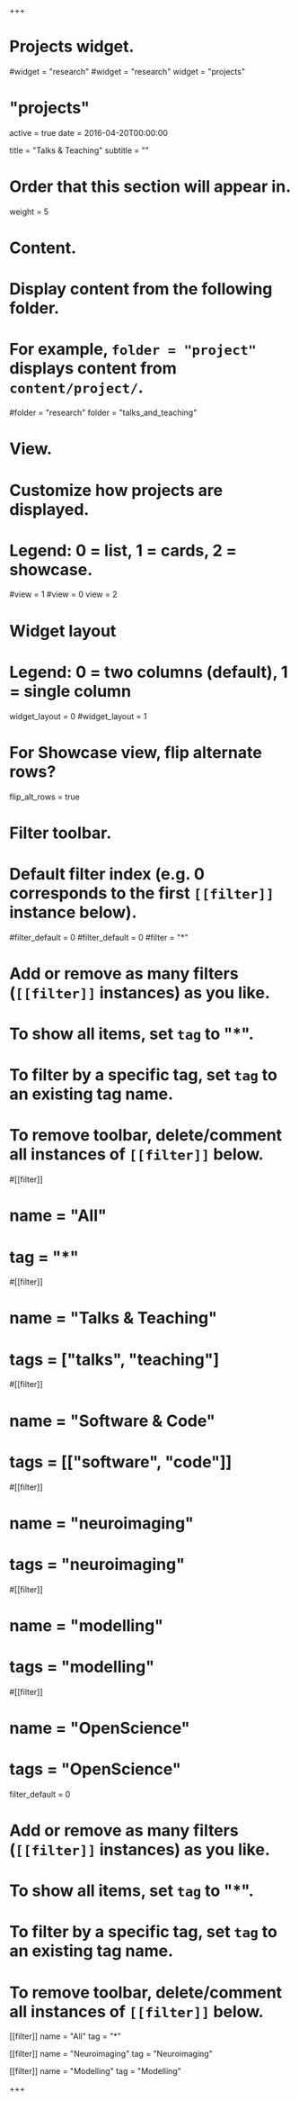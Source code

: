 +++
# Projects widget.
#widget = "research"
#widget = "research"
widget = "projects"

# "projects"
active = true
date = 2016-04-20T00:00:00

title = "Talks & Teaching"
subtitle = ""

# Order that this section will appear in.
weight = 5

# Content.
# Display content from the following folder.
# For example, `folder = "project"` displays content from `content/project/`.
#folder = "research"
folder = "talks_and_teaching"

# View.
# Customize how projects are displayed.
# Legend: 0 = list, 1 = cards, 2 = showcase.
#view = 1
#view = 0
view = 2

# Widget layout
# Legend: 0 = two columns (default), 1 = single column
widget_layout = 0
#widget_layout = 1


# For Showcase view, flip alternate rows?
flip_alt_rows = true

# Filter toolbar.

# Default filter index (e.g. 0 corresponds to the first `[[filter]]` instance below).
#filter_default = 0
#filter_default = 0
#filter = "*"
# Add or remove as many filters (`[[filter]]` instances) as you like.
# To show all items, set `tag` to "*".
# To filter by a specific tag, set `tag` to an existing tag name.
# To remove toolbar, delete/comment all instances of `[[filter]]` below.

#[[filter]]
#  name = "All"
#  tag = "*"

#[[filter]]
#  name = "Talks & Teaching"
#  tags = ["talks", "teaching"]

#[[filter]]
#  name = "Software & Code"
#  tags = [["software", "code"]]

#[[filter]]
#  name = "neuroimaging"
#  tags = "neuroimaging"

#[[filter]]
#  name = "modelling"
#  tags = "modelling"

#[[filter]]
#  name = "OpenScience"
#  tags = "OpenScience"


filter_default = 0

# Add or remove as many filters (`[[filter]]` instances) as you like.
# To show all items, set `tag` to "*".
# To filter by a specific tag, set `tag` to an existing tag name.
# To remove toolbar, delete/comment all instances of `[[filter]]` below.

[[filter]]
  name = "All"
  tag = "*"

[[filter]]
  name = "Neuroimaging"
  tag = "Neuroimaging"

[[filter]]
  name = "Modelling"
  tag = "Modelling"



+++

